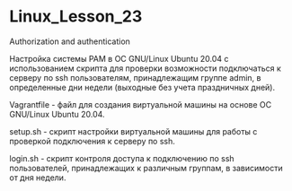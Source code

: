 # Linux_Lesson_23
Authorization and authentication

Настройка системы РАМ в ОС GNU/Linux Ubuntu 20.04 с использованием скрипта для проверки возможности подключаться к серверу по ssh пользователям, принадлежащим группе admin, в определенные дни недели (выходные без учета праздничных дней).

Vagrantfile - файл для создания виртуальной машины на основе ОС GNU/Linux Ubuntu 20.04.

setup.sh  - скрипт настройки виртуальной машины для работы с проверкой подключения к серверу по ssh.

login.sh - скрипт контроля доступа к подключению по ssh пользователей, принадлежащих к различным группам, в зависимости от дня недели.

